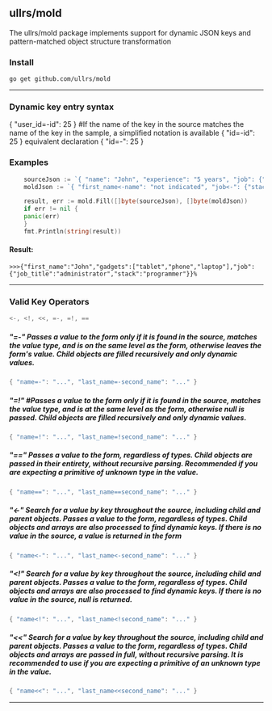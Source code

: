 ## ullrs/mold
The ullrs/mold package implements support for dynamic JSON keys and pattern-matched object structure transformation

### Install
    go get github.com/ullrs/mold

***

### Dynamic key entry syntax
{ "user_id=-id": 25 }
#If the name of the key in the source matches the name of the key in the sample, a simplified notation is available
{ "id=-id": 25 }
equivalent declaration
{ "id=-": 25 }

### Examples
```go
    sourceJson := `{ "name": "John", "experience": "5 years", "job": {"profession": "programmer", "job_title": "administrator"}, "gadgets": ["tablet", "phone", "laptop"] } `
    moldJson := `{ "first_name<-name": "not indicated", "job<-": {"stack<-profession": "Trainee", "job_title": "administrator", "experience<-": "Without experience"}, "gadgets<-gadgets": ["No found"] } `

    result, err := mold.Fill([]byte(sourceJson), []byte(moldJson))
    if err != nil {
	panic(err)
    }
    fmt.Println(string(result))
```
#### Result:
    >>>{"first_name":"John","gadgets":["tablet","phone","laptop"],"job":{"job_title":"administrator","stack":"programmer"}}%
***

### Valid Key Operators
```go
<-, <!, <<, =-, =!, ==
```
##### "=-" Passes a value to the form only if it is found in the source, matches the value type, and is on the same level as the form, otherwise leaves the form's value. Child objects are filled recursively and only dynamic values.
```go
{ "name=-": "...", "last_name=-second_name": "..." }
```
##### "=!" #Passes a value to the form only if it is found in the source, matches the value type, and is at the same level as the form, otherwise null is passed. Child objects are filled recursively and only dynamic values.
```go
{ "name=!": "...", "last_name=!second_name": "..." }
```
##### "==" Passes a value to the form, regardless of types. Child objects are passed in their entirety, without recursive parsing. Recommended if you are expecting a primitive of unknown type in the value.
```go
{ "name==": "...", "last_name==second_name": "..." }
```
##### "<-" Search for a value by key throughout the source, including child and parent objects. Passes a value to the form, regardless of types. Child objects and arrays are also processed to find dynamic keys. If there is no value in the source, a value is returned in the form
```go
{ "name<-": "...", "last_name<-second_name": "..." }
```
##### "<!" Search for a value by key throughout the source, including child and parent objects. Passes a value to the form, regardless of types. Child objects and arrays are also processed to find dynamic keys. If there is no value in the source, null is returned.
```go
{ "name<!": "...", "last_name<!second_name": "..." }
```
##### "<<" Search for a value by key throughout the source, including child and parent objects. Passes a value to the form, regardless of types. Child objects and arrays are passed in full, without recursive parsing. It is recommended to use if you are expecting a primitive of an unknown type in the value.
```go
{ "name<<": "...", "last_name<<second_name": "..." }
```
***
